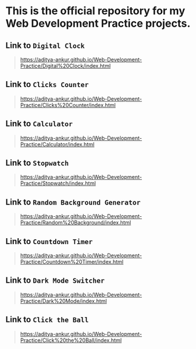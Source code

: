 # This is the official repository for my Web Development Practice projects.

## Link to `Digital Clock`
> https://aditya-ankur.github.io/Web-Development-Practice/Digital%20Clock/index.html

## Link to `Clicks Counter`
> https://aditya-ankur.github.io/Web-Development-Practice/Clicks%20Counter/index.html

## Link to `Calculator`
> https://aditya-ankur.github.io/Web-Development-Practice/Calculator/index.html

## Link to `Stopwatch`
> https://aditya-ankur.github.io/Web-Development-Practice/Stopwatch/index.html

## Link to `Random Background Generator`
> https://aditya-ankur.github.io/Web-Development-Practice/Random%20Background/index.html

## Link to `Countdown Timer`
> https://aditya-ankur.github.io/Web-Development-Practice/Countdown%20Timer/index.html

## Link to `Dark Mode Switcher`
> https://aditya-ankur.github.io/Web-Development-Practice/Dark%20Mode/index.html

## Link to `Click the Ball`
> https://aditya-ankur.github.io/Web-Development-Practice/Click%20the%20Ball/index.html
